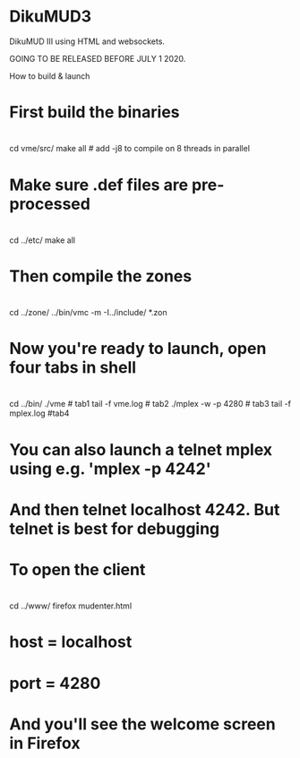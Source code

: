 # DikuMUD3
DikuMUD III using HTML and websockets. 

GOING TO BE RELEASED BEFORE JULY 1 2020.

How to build & launch

#
# First build the binaries
#
cd vme/src/
make all # add -j8 to compile on 8 threads in parallel

#
# Make sure .def files are pre-processed
#
cd ../etc/
make all


#
# Then compile the zones
#
cd ../zone/
../bin/vmc -m -I../include/ *.zon

#
# Now you're ready to launch, open four tabs in shell
#

cd ../bin/
./vme # tab1
tail -f vme.log # tab2
./mplex -w -p 4280 # tab3
tail -f mplex.log #tab4

#
# You can also launch a telnet mplex using e.g. 'mplex -p 4242'
# And then telnet localhost 4242. But telnet is best for debugging

#
# To open the client
#
cd ../www/
firefox mudenter.html

# host = localhost
# port = 4280
# And you'll see the welcome screen in Firefox
